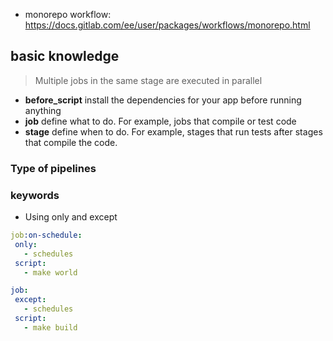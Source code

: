 * monorepo workflow: https://docs.gitlab.com/ee/user/packages/workflows/monorepo.html

## basic knowledge
> Multiple jobs in the same stage are executed in parallel

* **before_script**  install the dependencies for your app before running anything
* **job** define what to do. For example, jobs that compile or test code
* **stage** define when to do. For example, stages that run tests after stages that compile the code.
  
### Type of pipelines

### keywords
* Using only and except
 ```yaml
 job:on-schedule:
  only:
    - schedules
  script:
    - make world

job:
  except:
    - schedules
  script:
    - make build
 ```



